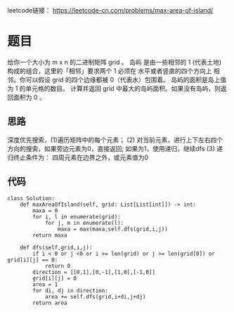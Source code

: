 leetcode链接： https://leetcode-cn.com/problems/max-area-of-island/
# 题目
给你一个大小为 m x n 的二进制矩阵 grid 。
岛屿 是由一些相邻的 1 (代表土地) 构成的组合，这里的「相邻」要求两个 1 必须在 水平或者竖直的四个方向上 相邻。你可以假设 grid 的四个边缘都被 0（代表水）包围着。
岛屿的面积是岛上值为 1 的单元格的数目。
计算并返回 grid 中最大的岛屿面积。如果没有岛屿，则返回面积为 0 。

## 思路
深度优先搜索，(1)遍历矩阵中的每个元素； 
(2) 对当前元素，进行上下左右四个方向的搜索，如果旁边元素为0，直接返回; 如果为1，使用递归，继续dfs 
(3) 递归终止条件为： 四周元素在边界之外，或元素值为0

## 代码
```
class Solution:
    def maxAreaOfIsland(self, grid: List[List[int]]) -> int:
        maxa = 0
        for i, l in enumerate(grid):
            for j, m in enumerate(l):
                maxa = max(maxa,self.dfs(grid,i,j))
        return maxa
    
    def dfs(self,grid,i,j):
        if i < 0 or j <0 or i >= len(grid) or j >= len(grid[0]) or grid[i][j] == 0:
            return 0
        direction = [[0,1],[0,-1],[1,0],[-1,0]]
        grid[i][j] = 0
        area = 1
        for di, dj in direction:
            area += self.dfs(grid,i+di,j+dj)
        return area
  ```
